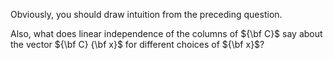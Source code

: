 Obviously, you should draw intuition from the preceding question. 

Also, what does linear independence of the columns of ${\bf C}$ say about the vector ${\bf C} {\bf x}$ for different choices of ${\bf x}$?
